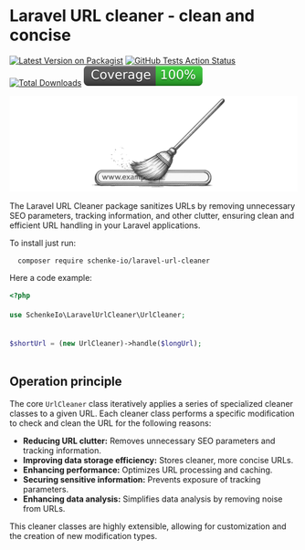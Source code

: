 
# Laravel URL cleaner - clean and concise

[![Latest Version on Packagist](https://img.shields.io/packagist/v/schenke-io/laravel-url-cleaner.svg?style=plastic)](https://packagist.org/packages/schenke-io/laravel-url-cleaner)
[![GitHub Tests Action Status](https://img.shields.io/github/actions/workflow/status/schenke-io/laravel-url-cleaner/run-tests.yml?branch=main&label=tests&style=plastic)](https://github.com/schenke-io/laravel-relation-manager/actions?query=workflow%3Arun-tests+branch%3Amain)
[![Total Downloads](https://img.shields.io/packagist/dt/schenke-io/laravel-url-cleaner.svg?style=plastic)](https://packagist.org/packages/schenke-io/laravel-url-cleaner)
![](/.github/coverage-badge.svg)

![](/.github/clean-url.png)

The Laravel URL Cleaner package sanitizes URLs by removing 
unnecessary SEO parameters, tracking information, and other 
clutter, ensuring clean and efficient URL handling in 
your Laravel applications.

To install just run:

      composer require schenke-io/laravel-url-cleaner

Here a code example:

```php
<?php

use SchenkeIo\LaravelUrlCleaner\UrlCleaner;


$shortUrl = (new UrlCleaner)->handle($longUrl);    



```


## Operation principle

The core `UrlCleaner` class iteratively applies a series of specialized 
cleaner classes to a given URL. Each cleaner class performs a specific modification 
to check and clean the URL for the following reasons:

- **Reducing URL clutter:** Removes unnecessary SEO parameters and tracking information.
- **Improving data storage efficiency:** Stores cleaner, more concise URLs.
- **Enhancing performance:** Optimizes URL processing and caching.
- **Securing sensitive information:** Prevents exposure of tracking parameters.
- **Enhancing data analysis:** Simplifies data analysis by removing noise from URLs.


This cleaner classes are highly extensible, allowing for customization and the creation of 
new modification types.


